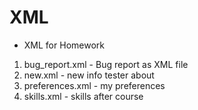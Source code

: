 # XML
- XML for Homework
1. bug_report.xml - Bug report as XML file
2. new.xml - new info tester about
3. preferences.xml - my preferences
4. skills.xml - skills after course

